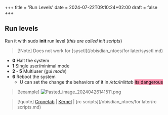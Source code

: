 +++
title = 'Run Levels'
date = 2024-07-22T09:10:24+02:00
draft = false
+++

## Run levels 

Run it with sudo **init** run level (*this are called init scripts*)

>[!Note] Does not work for [sysctl](/obisdian_ntoes/for later/sysctl.md) 

- **0** Halt the system 
- **1** Single user/minimal mode 
- **2 - 5** Multiuser (*gui mode*)
- **6** Reboot the system 
	- U can set the change the behaviors of it in */etc/iniittab* <mark style="background: #FF5582A6;">its dangerous</mark>


>[!example] 
>![Pasted_image_20240426141511.png](/Notes/Pasted_image_20240426141511.png)


>[!quote] [Cronetab](/obisdian_ntoes/scriptss/Cronetab.md) | [Kernel](/obisdian_ntoes/notes_obsidian/Linux/Kernel/Kernel.md) | [rc scripts](/obisdian_ntoes/for later/rc scripts.md)
